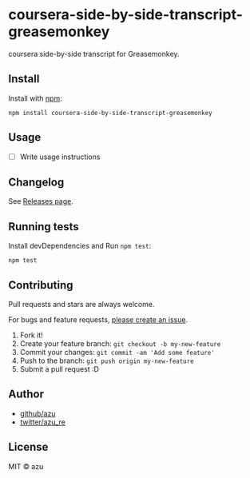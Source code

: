 # coursera-side-by-side-transcript-greasemonkey

coursera side-by-side transcript for Greasemonkey.

## Install

Install with [npm](https://www.npmjs.com/):

    npm install coursera-side-by-side-transcript-greasemonkey

## Usage

- [ ] Write usage instructions

## Changelog

See [Releases page](https://github.com/azu/coursera-side-by-side-transcript-greasemonkey/releases).

## Running tests

Install devDependencies and Run `npm test`:

    npm test

## Contributing

Pull requests and stars are always welcome.

For bugs and feature requests, [please create an issue](https://github.com/azu/coursera-side-by-side-transcript-greasemonkey/issues).

1. Fork it!
2. Create your feature branch: `git checkout -b my-new-feature`
3. Commit your changes: `git commit -am 'Add some feature'`
4. Push to the branch: `git push origin my-new-feature`
5. Submit a pull request :D

## Author

- [github/azu](https://github.com/azu)
- [twitter/azu_re](https://twitter.com/azu_re)

## License

MIT © azu
